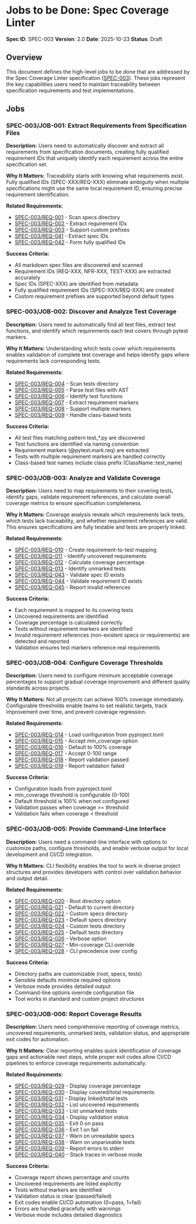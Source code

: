# Jobs to be Done: Spec Coverage Linter

**Spec ID**: SPEC-003
**Version**: 2.0
**Date**: 2025-10-23
**Status**: Draft

## Overview

This document defines the high-level jobs to be done that are addressed by the Spec Coverage Linter specification ([SPEC-003](../spec-coverage-linter.md)). These jobs represent the key capabilities users need to maintain traceability between specification requirements and test implementations.

## Jobs

### SPEC-003/JOB-001: Extract Requirements from Specification Files

**Description:** Users need to automatically discover and extract all requirements from specification documents, creating fully qualified requirement IDs that uniquely identify each requirement across the entire specification set.

**Why It Matters:** Traceability starts with knowing what requirements exist. Fully qualified IDs (SPEC-XXX/REQ-XXX) eliminate ambiguity when multiple specifications might use the same local requirement ID, ensuring precise requirement identification.

**Related Requirements:**
- [SPEC-003/REQ-001](../spec-coverage-linter.md#req-001) - Scan specs directory
- [SPEC-003/REQ-002](../spec-coverage-linter.md#req-002) - Extract requirement IDs
- [SPEC-003/REQ-003](../spec-coverage-linter.md#req-003) - Support custom prefixes
- [SPEC-003/REQ-041](../spec-coverage-linter.md#req-041) - Extract spec IDs
- [SPEC-003/REQ-042](../spec-coverage-linter.md#req-042) - Form fully qualified IDs

**Success Criteria:**
- All markdown spec files are discovered and scanned
- Requirement IDs (REQ-XXX, NFR-XXX, TEST-XXX) are extracted accurately
- Spec IDs (SPEC-XXX) are identified from metadata
- Fully qualified requirement IDs (SPEC-XXX/REQ-XXX) are created
- Custom requirement prefixes are supported beyond default types

### SPEC-003/JOB-002: Discover and Analyze Test Coverage

**Description:** Users need to automatically find all test files, extract test functions, and identify which requirements each test covers through pytest markers.

**Why It Matters:** Understanding which tests cover which requirements enables validation of complete test coverage and helps identify gaps where requirements lack corresponding tests.

**Related Requirements:**
- [SPEC-003/REQ-004](../spec-coverage-linter.md#req-004) - Scan tests directory
- [SPEC-003/REQ-005](../spec-coverage-linter.md#req-005) - Parse test files with AST
- [SPEC-003/REQ-006](../spec-coverage-linter.md#req-006) - Identify test functions
- [SPEC-003/REQ-007](../spec-coverage-linter.md#req-007) - Extract requirement markers
- [SPEC-003/REQ-008](../spec-coverage-linter.md#req-008) - Support multiple markers
- [SPEC-003/REQ-009](../spec-coverage-linter.md#req-009) - Handle class-based tests

**Success Criteria:**
- All test files matching pattern test_*.py are discovered
- Test functions are identified via naming convention
- Requirement markers (@pytest.mark.req) are extracted
- Tests with multiple requirement markers are handled correctly
- Class-based test names include class prefix (ClassName::test_name)

### SPEC-003/JOB-003: Analyze and Validate Coverage

**Description:** Users need to map requirements to their covering tests, identify gaps, validate requirement references, and calculate overall coverage metrics to ensure specification completeness.

**Why It Matters:** Coverage analysis reveals which requirements lack tests, which tests lack traceability, and whether requirement references are valid. This ensures specifications are fully testable and tests are properly linked.

**Related Requirements:**
- [SPEC-003/REQ-010](../spec-coverage-linter.md#req-010) - Create requirement-to-test mapping
- [SPEC-003/REQ-011](../spec-coverage-linter.md#req-011) - Identify uncovered requirements
- [SPEC-003/REQ-012](../spec-coverage-linter.md#req-012) - Calculate coverage percentage
- [SPEC-003/REQ-013](../spec-coverage-linter.md#req-013) - Identify unmarked tests
- [SPEC-003/REQ-043](../spec-coverage-linter.md#req-043) - Validate spec ID exists
- [SPEC-003/REQ-044](../spec-coverage-linter.md#req-044) - Validate requirement ID exists
- [SPEC-003/REQ-045](../spec-coverage-linter.md#req-045) - Report invalid references

**Success Criteria:**
- Each requirement is mapped to its covering tests
- Uncovered requirements are identified
- Coverage percentage is calculated correctly
- Tests without requirement markers are identified
- Invalid requirement references (non-existent specs or requirements) are detected and reported
- Validation ensures test markers reference real requirements

### SPEC-003/JOB-004: Configure Coverage Thresholds

**Description:** Users need to configure minimum acceptable coverage percentages to support gradual coverage improvement and different quality standards across projects.

**Why It Matters:** Not all projects can achieve 100% coverage immediately. Configurable thresholds enable teams to set realistic targets, track improvement over time, and prevent coverage regression.

**Related Requirements:**
- [SPEC-003/REQ-014](../spec-coverage-linter.md#req-014) - Load configuration from pyproject.toml
- [SPEC-003/REQ-015](../spec-coverage-linter.md#req-015) - Accept min_coverage option
- [SPEC-003/REQ-016](../spec-coverage-linter.md#req-016) - Default to 100% coverage
- [SPEC-003/REQ-017](../spec-coverage-linter.md#req-017) - Accept 0-100 range
- [SPEC-003/REQ-018](../spec-coverage-linter.md#req-018) - Report validation passed
- [SPEC-003/REQ-019](../spec-coverage-linter.md#req-019) - Report validation failed

**Success Criteria:**
- Configuration loads from pyproject.toml
- min_coverage threshold is configurable (0-100)
- Default threshold is 100% when not configured
- Validation passes when coverage >= threshold
- Validation fails when coverage < threshold

### SPEC-003/JOB-005: Provide Command-Line Interface

**Description:** Users need a command-line interface with options to customize paths, configure thresholds, and enable verbose output for local development and CI/CD integration.

**Why It Matters:** CLI flexibility enables the tool to work in diverse project structures and provides developers with control over validation behavior and output detail.

**Related Requirements:**
- [SPEC-003/REQ-020](../spec-coverage-linter.md#req-020) - Root directory option
- [SPEC-003/REQ-021](../spec-coverage-linter.md#req-021) - Default to current directory
- [SPEC-003/REQ-022](../spec-coverage-linter.md#req-022) - Custom specs directory
- [SPEC-003/REQ-023](../spec-coverage-linter.md#req-023) - Default specs directory
- [SPEC-003/REQ-024](../spec-coverage-linter.md#req-024) - Custom tests directory
- [SPEC-003/REQ-025](../spec-coverage-linter.md#req-025) - Default tests directory
- [SPEC-003/REQ-026](../spec-coverage-linter.md#req-026) - Verbose option
- [SPEC-003/REQ-027](../spec-coverage-linter.md#req-027) - Min-coverage CLI override
- [SPEC-003/REQ-028](../spec-coverage-linter.md#req-028) - CLI precedence over config

**Success Criteria:**
- Directory paths are customizable (root, specs, tests)
- Sensible defaults minimize required options
- Verbose mode provides detailed output
- Command-line options override configuration file
- Tool works in standard and custom project structures

### SPEC-003/JOB-006: Report Coverage Results

**Description:** Users need comprehensive reporting of coverage metrics, uncovered requirements, unmarked tests, validation status, and appropriate exit codes for automation.

**Why It Matters:** Clear reporting enables quick identification of coverage gaps and actionable next steps, while proper exit codes allow CI/CD pipelines to enforce coverage requirements automatically.

**Related Requirements:**
- [SPEC-003/REQ-029](../spec-coverage-linter.md#req-029) - Display coverage percentage
- [SPEC-003/REQ-030](../spec-coverage-linter.md#req-030) - Display covered/total requirements
- [SPEC-003/REQ-031](../spec-coverage-linter.md#req-031) - Display linked/total tests
- [SPEC-003/REQ-032](../spec-coverage-linter.md#req-032) - List uncovered requirements
- [SPEC-003/REQ-033](../spec-coverage-linter.md#req-033) - List unmarked tests
- [SPEC-003/REQ-034](../spec-coverage-linter.md#req-034) - Display validation status
- [SPEC-003/REQ-035](../spec-coverage-linter.md#req-035) - Exit 0 on pass
- [SPEC-003/REQ-036](../spec-coverage-linter.md#req-036) - Exit 1 on fail
- [SPEC-003/REQ-037](../spec-coverage-linter.md#req-037) - Warn on unreadable specs
- [SPEC-003/REQ-038](../spec-coverage-linter.md#req-038) - Warn on unparseable tests
- [SPEC-003/REQ-039](../spec-coverage-linter.md#req-039) - Report errors to stderr
- [SPEC-003/REQ-040](../spec-coverage-linter.md#req-040) - Stack traces in verbose mode

**Success Criteria:**
- Coverage report shows percentage and counts
- Uncovered requirements are listed explicitly
- Tests without markers are identified
- Validation status is clear (passed/failed)
- Exit codes enable CI/CD automation (0=pass, 1=fail)
- Errors are handled gracefully with warnings
- Verbose mode includes detailed diagnostics
